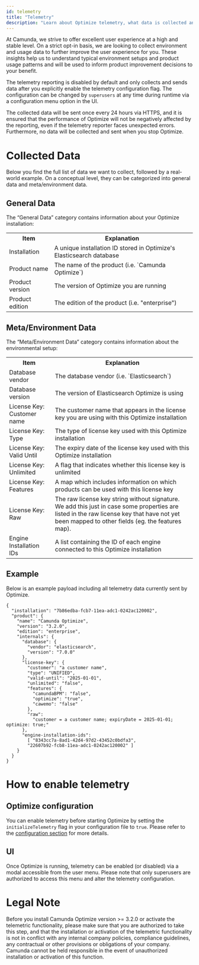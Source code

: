 ```yaml
---
id: telemetry
title: "Telemetry"
description: "Learn about Optimize telemetry, what data is collected and why."
---
```


At Camunda, we strive to offer excellent user experience at a high and stable level. On a strict opt-in basis, we are looking to collect environment and usage data to further improve the user experience for you. These insights help us to understand typical environment setups and product usage patterns and will be used to inform product improvement decisions to your benefit.

The telemetry reporting is disabled by default and only collects and sends data after you explicitly enable the telemetry configuration flag. The configuration can be changed by `superusers` at any time during runtime via a configuration menu option in the UI.

The collected data will be sent once every 24 hours via HTTPS, and it is ensured that the performance of Optimize will not be negatively affected by the reporting, even if the telemetry reporter faces unexpected errors. Furthermore, no data will be collected and sent when you stop Optimize.

# Collected Data

Below you find the full list of data we want to collect, followed by a real-world example. On a conceptual level, they can be categorized into general data and meta/environment data.

## General Data

The “General Data” category contains information about your Optimize installation:

<table class="table table-striped">
  <tr>
    <th>Item</th>
    <th>Explanation</th>
  </tr>
  <tr>
    <td>Installation</td>
    <td>A unique installation ID stored in Optimize's Elasticsearch database</td>
  </tr>
  <tr>
    <td>Product name</td>
    <td>The name of the product (i.e. `Camunda Optimize`)</td>
  </tr>
  <tr>
    <td>Product version</td>
    <td>The version of Optimize you are running</td>
  </tr>
  <tr>
    <td>Product edition</td>
    <td>The edition of the product (i.e. "enterprise")</td>
  </tr>
</table>

## Meta/Environment Data

The “Meta/Environment Data” category contains information about the environmental setup:

<table class="table table-striped">
  <tr>
    <th>Item</th>
    <th>Explanation</th>
  </tr>
  <tr>
    <td>Database vendor</td>
    <td>The database vendor (i.e. `Elasticsearch`)</td>
  </tr>
  <tr>
    <td>Database version</td>
    <td>The version of Elasticsearch Optimize is using</td>
  </tr>
  <tr>
    <td>License Key: Customer name</td>
    <td>The customer name that appears in the license key you are using with this Optimize installation</td>
  </tr>
  <tr>
    <td>License Key: Type</td>
    <td>The type of license key used with this Optimize installation</td>
  </tr>
  <tr>
    <td>License Key: Valid Until</td>
    <td>The expiry date of the license key used with this Optimize installation</td>
  </tr>
  <tr>
    <td>License Key: Unlimited</td>
    <td>A flag that indicates whether this license key is unlimited</td>
  </tr>
  <tr>
    <td>License Key: Features</td>
    <td>A map which includes information on which products can be used with this license key</td>
  </tr>
  <tr>
    <td>License Key: Raw</td>
    <td>The raw license key string without signature. We add this just in case some properties are listed in the raw license key that have not yet been mapped to other fields (eg. the features map).</td>
  </tr>
  <tr>
    <td>Engine Installation IDs</td>
    <td>A list containing the ID of each engine connected to this Optimize installation</td>
  </tr>
</table>

## Example

Below is an example payload including all telemetry data currently sent by Optimize.

```
{
  "installation": "7b86edba-fcb7-11ea-adc1-0242ac120002",
  "product": {
    "name": "Camunda Optimize",
    "version": "3.2.0",
    "edition": "enterprise",
    "internals": {
      "database": {  
        "vendor": "elasticsearch",
        "version": "7.0.0"
      },
      "license-key": {
        "customer": "a customer name",
        "type": "UNIFIED",
        "valid-until": "2025-01-01",
        "unlimited": "false",
        "features": {
          "camundaBPM": "false",
          "optimize": "true",
          "cawemo": "false"
        },
        "raw": 
          "customer = a customer name; expiryDate = 2025-01-01; optimize: true;"
      },
      "engine-installation-ids": 
        [ "8343cc7a-8ad1-42d4-97d2-43452c0bdfa3", 
        "22607b92-fcb8-11ea-adc1-0242ac120002" ]
    }
  }
}
```

# How to enable telemetry

## Optimize configuration

You can enable telemetry before starting Optimize by setting the `initializeTelemetry` flag in your configuration file to `true`. Please refer to the [configuration section](../configuration#telemetry-configuration) for more details.

## UI

Once Optimize is running, telemetry can be enabled (or disabled) via a modal accessible from the user menu. Please note that only superusers are authorized to access this menu and alter the telemetry configuration.

# Legal Note

Before you install Camunda Optimize version >= 3.2.0 or activate the telemetric functionality, please make sure that you are authorized to take this step, and that the installation or activation of the telemetric functionality is not in conflict with any internal company policies, compliance guidelines, any contractual or other provisions or obligations of your company.<br/>
Camunda cannot be held responsible in the event of unauthorized installation or activation of this function.